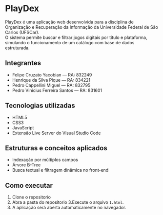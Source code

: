 # PlayDex

PlayDex é uma aplicação web desenvolvida para a disciplina de Organização e Recuperação da Informação da Universidade Federal de São Carlos (UFSCar).  
O sistema permite buscar e filtrar jogos digitais por título e plataforma, simulando o funcionamento de um catálogo com base de dados estruturada.

## Integrantes

- Felipe Cruzato Yacobian — RA: 832249  
- Henrique da Silva Pique — RA: 834221  
- Pedro Cappellini Miguel — RA: 832795  
- Pedro Vinicius Ferreira Santos — RA: 831601  

## Tecnologias utilizadas

- HTML5  
- CSS3  
- JavaScript  
- Extensão Live Server do Visual Studio Code

## Estruturas e conceitos aplicados

- Indexação por múltiplos campos
- Árvore B-Tree
- Busca textual e filtragem dinâmica no front-end

## Como executar

1. Clone o repositorio
2. Abra a pasta do repositorio
3.Execute o arquivo `1.html`.
4. A aplicação será aberta automaticamente no navegador.
